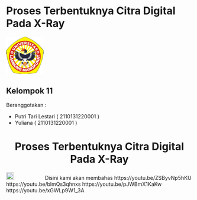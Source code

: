 # Proses Terbentuknya Citra Digital Pada X-Ray
<img src="/Logo-ULM.png" width="20%" height="20%">

## Kelompok 11 
Beranggotakan :
- Putri Tari Lestari ( 2110131220001 )
- Yuliana ( 2110131220001 )


<h1 align="center">Proses Terbentuknya Citra Digital <br> Pada X-Ray</h1>
<img src="/X-Ray1.jpeg" width="20%" height="20%">
Disini kami akan membahas 
https://youtu.be/ZSByvNp5hKU
https://youtu.be/blmQs3qhnxs
https://youtu.be/pJWBmX1KaKw
https://youtu.be/xGWLp9W1_3A

